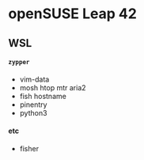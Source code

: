 openSUSE Leap 42
========

WSL
--------
#### `zypper`
- vim-data
- mosh htop mtr aria2
- fish hostname
- pinentry
- python3

#### etc
- fisher
